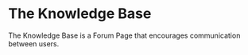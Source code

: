 # The Knowledge Base
The Knowledge Base is a Forum Page that encourages communication between users.